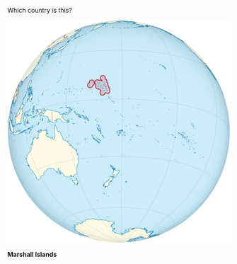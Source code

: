 Which country is this?

![Map of a country](images/Marshall_Islands_on_the_globe_(small_islands_magnified)_(Polynesia_centered).svg)
<!--question-->
**Marshall Islands**